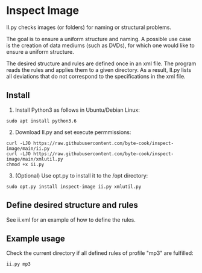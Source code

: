 # Inspect Image

II.py checks images (or folders) for naming or structural problems. 

The goal is to ensure a uniform structure and naming. A possible use case is the creation of data mediums (such as DVDs), for which one would like to ensure a uniform structure.

The desired structure and rules are defined once in an xml file. The program reads the rules and applies them to a given directory. As a result, II.py lists all deviations that do not correspond to the specifications in the xml file.

## Install

1. Install Python3 as follows in Ubuntu/Debian Linux:
```
sudo apt install python3.6
```

2. Download II.py and set execute permmissions:
```
curl -LJO https://raw.githubusercontent.com/byte-cook/inspect-image/main/ii.py
curl -LJO https://raw.githubusercontent.com/byte-cook/inspect-image/main/xmlutil.py
chmod +x ii.py 
```

3. (Optional) Use opt.py to install it to the /opt directory:
```
sudo opt.py install inspect-image ii.py xmlutil.py
```

## Define desired structure and rules

See ii.xml for an example of how to define the rules.

## Example usage

Check the current directory if all defined rules of profile "mp3" are fulfilled:
```
ii.py mp3 
```

